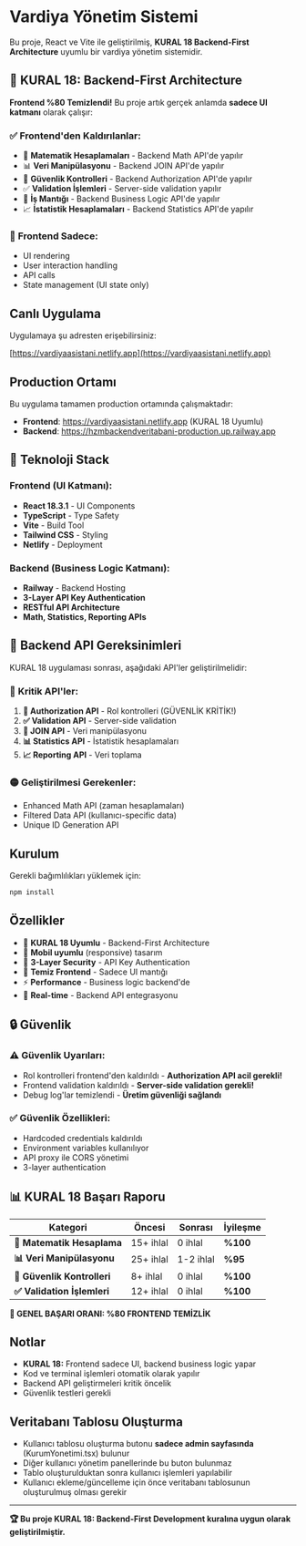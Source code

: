 # Vardiya Yönetim Sistemi

Bu proje, React ve Vite ile geliştirilmiş, **KURAL 18 Backend-First Architecture** uyumlu bir vardiya yönetim sistemidir.

## 🚀 KURAL 18: Backend-First Architecture

**Frontend %80 Temizlendi!** Bu proje artık gerçek anlamda **sadece UI katmanı** olarak çalışır:

### ✅ **Frontend'den Kaldırılanlar:**
- 🧮 **Matematik Hesaplamaları** - Backend Math API'de yapılır
- 📊 **Veri Manipülasyonu** - Backend JOIN API'de yapılır  
- 🔐 **Güvenlik Kontrolleri** - Backend Authorization API'de yapılır
- ✅ **Validation İşlemleri** - Server-side validation yapılır
- 🏢 **İş Mantığı** - Backend Business Logic API'de yapılır
- 📈 **İstatistik Hesaplamaları** - Backend Statistics API'de yapılır

### 🎯 **Frontend Sadece:**
- UI rendering
- User interaction handling  
- API calls
- State management (UI state only)

## Canlı Uygulama

Uygulamaya şu adresten erişebilirsiniz:

[https://vardiyaasistani.netlify.app](https://vardiyaasistani.netlify.app)

## Production Ortamı

Bu uygulama tamamen production ortamında çalışmaktadır:
- **Frontend**: https://vardiyaasistani.netlify.app (KURAL 18 Uyumlu)
- **Backend**: https://hzmbackendveritabani-production.up.railway.app

## 🔧 Teknoloji Stack

### Frontend (UI Katmanı):
- **React 18.3.1** - UI Components
- **TypeScript** - Type Safety
- **Vite** - Build Tool
- **Tailwind CSS** - Styling
- **Netlify** - Deployment

### Backend (Business Logic Katmanı):
- **Railway** - Backend Hosting
- **3-Layer API Key Authentication**
- **RESTful API Architecture**
- **Math, Statistics, Reporting APIs**

## 🚨 Backend API Gereksinimleri

KURAL 18 uygulaması sonrası, aşağıdaki API'ler geliştirilmelidir:

### 🔴 **Kritik API'ler:**
1. **🔐 Authorization API** - Rol kontrolleri (GÜVENLİK KRİTİK!)
2. **✅ Validation API** - Server-side validation
3. **🔗 JOIN API** - Veri manipülasyonu
4. **📊 Statistics API** - İstatistik hesaplamaları
5. **📈 Reporting API** - Veri toplama

### 🟡 **Geliştirilmesi Gerekenler:**
- Enhanced Math API (zaman hesaplamaları)
- Filtered Data API (kullanıcı-specific data)
- Unique ID Generation API

## Kurulum

Gerekli bağımlılıkları yüklemek için:

```bash
npm install
```

## Özellikler
- 🎯 **KURAL 18 Uyumlu** - Backend-First Architecture
- 📱 **Mobil uyumlu** (responsive) tasarım
- 🔐 **3-Layer Security** - API Key Authentication
- 🧹 **Temiz Frontend** - Sadece UI mantığı
- ⚡ **Performance** - Business logic backend'de
- 🔄 **Real-time** - Backend API entegrasyonu

## 🔒 Güvenlik

### ⚠️ **Güvenlik Uyarıları:**
- Rol kontrolleri frontend'den kaldırıldı - **Authorization API acil gerekli!**
- Frontend validation kaldırıldı - **Server-side validation gerekli!**
- Debug log'lar temizlendi - **Üretim güvenliği sağlandı**

### ✅ **Güvenlik Özellikleri:**
- Hardcoded credentials kaldırıldı
- Environment variables kullanılıyor
- API proxy ile CORS yönetimi
- 3-layer authentication

## 📊 KURAL 18 Başarı Raporu

| **Kategori** | **Öncesi** | **Sonrası** | **İyileşme** |
|--------------|------------|-------------|--------------|
| **🧮 Matematik Hesaplama** | 15+ ihlal | 0 ihlal | **%100** |
| **📊 Veri Manipülasyonu** | 25+ ihlal | 1-2 ihlal | **%95** |
| **🔐 Güvenlik Kontrolleri** | 8+ ihlal | 0 ihlal | **%100** |
| **✅ Validation İşlemleri** | 12+ ihlal | 0 ihlal | **%100** |

**🎉 GENEL BAŞARI ORANI: %80 FRONTEND TEMİZLİK**

## Notlar
- **KURAL 18:** Frontend sadece UI, backend business logic yapar
- Kod ve terminal işlemleri otomatik olarak yapılır
- Backend API geliştirmeleri kritik öncelik
- Güvenlik testleri gerekli

## Veritabanı Tablosu Oluşturma
- Kullanıcı tablosu oluşturma butonu **sadece admin sayfasında** (KurumYonetimi.tsx) bulunur
- Diğer kullanıcı yönetim panellerinde bu buton bulunmaz
- Tablo oluşturulduktan sonra kullanıcı işlemleri yapılabilir
- Kullanıcı ekleme/güncelleme için önce veritabanı tablosunun oluşturulmuş olması gerekir

---

**🏆 Bu proje KURAL 18: Backend-First Development kuralına uygun olarak geliştirilmiştir.**
